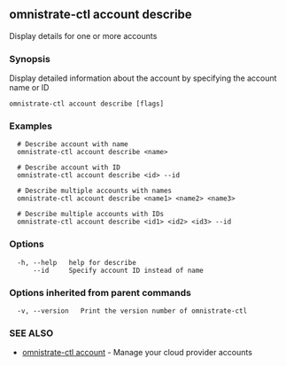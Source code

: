 ## omnistrate-ctl account describe

Display details for one or more accounts

### Synopsis

Display detailed information about the account by specifying the account name or ID

```
omnistrate-ctl account describe [flags]
```

### Examples

```
  # Describe account with name
  omnistrate-ctl account describe <name>

  # Describe account with ID
  omnistrate-ctl account describe <id> --id
  
  # Describe multiple accounts with names
  omnistrate-ctl account describe <name1> <name2> <name3>

  # Describe multiple accounts with IDs
  omnistrate-ctl account describe <id1> <id2> <id3> --id
```

### Options

```
  -h, --help   help for describe
      --id     Specify account ID instead of name
```

### Options inherited from parent commands

```
  -v, --version   Print the version number of omnistrate-ctl
```

### SEE ALSO

* [omnistrate-ctl account](omnistrate-ctl_account.md)	 - Manage your cloud provider accounts

